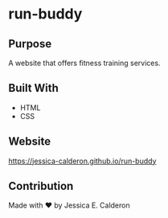 # run-buddy

## Purpose
A website that offers fitness training services. 

## Built With
* HTML
* CSS

## Website
https://jessica-calderon.github.io/run-buddy

## Contribution
Made with ❤️ by Jessica E. Calderon
